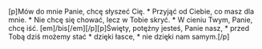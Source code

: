 [p]Mów do mnie Panie, chcę słyszeć Cię. * Przyjąć od Ciebie, co masz dla mnie. * Nie chcę się chować, lecz w Tobie skryć. * W cieniu Twym, Panie, chcę iść. [em]/bis[/em][/p][p]Święty, potężny jesteś, Panie nasz, * przed Tobą dziś możemy stać * dzięki łasce, * nie dzięki nam samym.[/p]